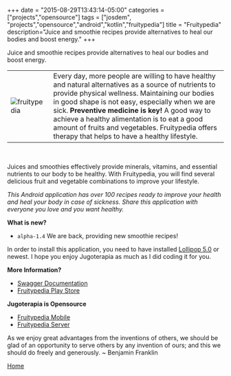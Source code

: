 +++
date = "2015-08-29T13:43:14-05:00"
categories = ["projects","opensource"]
tags = ["josdem", "projects","opensource","android","kotlin","fruitypedia"]
title = "Fruitypedia"
description="Juice and smoothie recipes provide alternatives to heal our bodies and boost energy."
+++

Juice and smoothie recipes provide alternatives to heal our bodies and boost energy.

|   |   |
|---|---|
|![fruitypedia](../../images/fruitypedia.png) | Every day, more people are willing to have healthy and natural alternatives as a source of nutrients to provide physical wellness. Maintaining our bodies in good shape is not easy, especially when we are sick. **Preventive medicine is key!** A good way to achieve a healthy alimentation is to eat a good amount of fruits and vegetables. Fruitypedia offers therapy that helps to have a healthy lifestyle.|

<br/>

Juices and smoothies effectively provide minerals, vitamins, and essential nutrients to our body to be healthy. With Fruitypedia, you will find several delicious fruit and vegetable combinations to improve your lifestyle.

*This Android application has over 100 recipes ready to improve your health and heal your body in case of sickness. Share this application with everyone you love and you want healthy.*


**What is new?**

* `alpha-1.4` We are back, providing new smoothie recipes!

In order to install this application, you need to have installed [Lollipop 5.0](https://www.android.com/versions/lollipop-5-0/) or newest. I hope you enjoy Jugoterapia as much as I did coding it for you.

**More Information?**

* [Swagger Documentation](https://webflux.josdem.io/swagger-ui.html)
* [Fruitypedia Play Store](https://play.google.com/store/apps/details?id=com.josdem.fruitypedia)

**Jugoterapia is Opensource**

* [Fruitypedia Mobile](https://github.com/josdem/fruitypedia)
* [Fruitypedia Server](https://github.com/josdem/jugoterapia-webflux)

As we enjoy great advantages from the inventions of others, we should be glad of an opportunity to serve others by any invention of ours; and this we should do freely and generously. ~ Benjamin Franklin

[Home](/)
